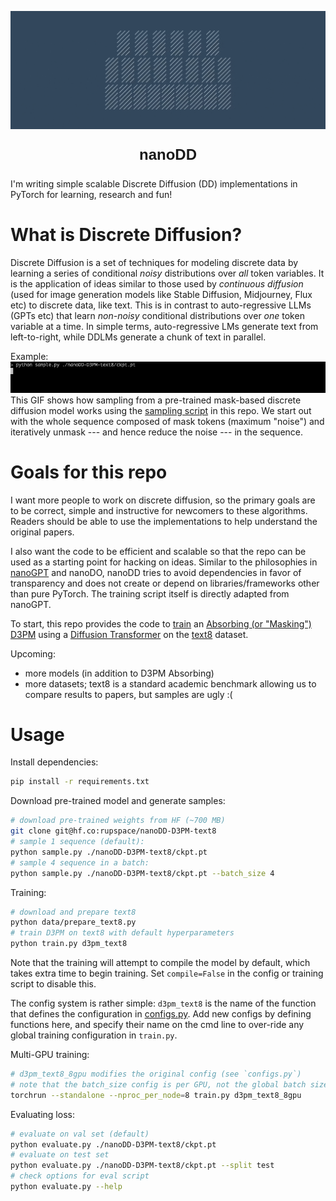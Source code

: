 <p align="center">
  <img src="./_img/dd.gif" width=800 style="max-width: 100%;" alt="[nano] discrete diffusion">
</p>
<p align="center" style="font-family: sans-serif; font-size: 24px;">
  <b>nanoDD</b>
</p>

I'm writing simple scalable Discrete Diffusion (DD) implementations in PyTorch for learning, research and fun!

# What is Discrete Diffusion?
Discrete Diffusion is a set of techniques for modeling discrete data by learning a series of conditional *noisy* distributions over *all* token variables. 
It is the application of ideas similar to those used by _continuous diffusion_ (used for image generation models like Stable Diffusion, Midjourney, Flux etc) to discrete data, like text. 
This is in contrast to auto-regressive LLMs (GPTs etc) that learn *non-noisy* conditional distributions over *one* token variable at a time.
In simple terms, auto-regressive LMs generate text from left-to-right, while DDLMs generate a chunk of text in parallel.

Example:
![img](./_img/sample.gif)
This GIF shows how sampling from a pre-trained mask-based discrete diffusion model works using the [sampling script](./sample.py) in this repo.
We start out with the whole sequence composed of mask tokens (maximum "noise") and iteratively unmask --- and hence reduce the noise --- in the sequence.

# Goals for this repo
I want more people to work on discrete diffusion, so the primary goals are to be correct, simple and instructive for newcomers to these algorithms.
Readers should be able to use the implementations to help understand the original papers.

I also want the code to be efficient and scalable so that the repo can be used as a starting point for hacking on ideas. 
Similar to the philosophies in [nanoGPT](https://github.com/karpathy/nanoGPT) and nanoDO, nanoDD tries to avoid dependencies in favor of transparency and does not create or depend on libraries/frameworks other than pure PyTorch.
The training script itself is directly adapted from nanoGPT.

To start, this repo provides the code to [train](./train.py) an [Absorbing (or "Masking") D3PM](https://arxiv.org/abs/2107.03006) using a [Diffusion Transformer](./dit.py) on the [text8](https://paperswithcode.com/dataset/text8) dataset.

Upcoming:
- more models (in addition to D3PM Absorbing)
- more datasets; text8 is a standard academic benchmark allowing us to compare results to papers, but samples are ugly :(

# Usage

Install dependencies:
```bash
pip install -r requirements.txt
```

Download pre-trained model and generate samples:
```bash
# download pre-trained weights from HF (~700 MB)
git clone git@hf.co:rupspace/nanoDD-D3PM-text8
# sample 1 sequence (default):
python sample.py ./nanoDD-D3PM-text8/ckpt.pt
# sample 4 sequence in a batch:
python sample.py ./nanoDD-D3PM-text8/ckpt.pt --batch_size 4
```

Training:
```bash
# download and prepare text8
python data/prepare_text8.py
# train D3PM on text8 with default hyperparameters
python train.py d3pm_text8
```
Note that the training will attempt to compile the model by default, which takes extra time to begin training.
Set `compile=False` in the config or training script to disable this.

The config system is rather simple:
`d3pm_text8` is the name of the function that defines the configuration in [configs.py](./configs.py).
Add new configs by defining functions here, and specify their name on the cmd line to over-ride any global training configuration in `train.py`.

Multi-GPU training:
```bash
# d3pm_text8_8gpu modifies the original config (see `configs.py`)
# note that the batch_size config is per GPU, not the global batch size
torchrun --standalone --nproc_per_node=8 train.py d3pm_text8_8gpu
```

Evaluating loss:
```bash
# evaluate on val set (default)
python evaluate.py ./nanoDD-D3PM-text8/ckpt.pt
# evaluate on test set
python evaluate.py ./nanoDD-D3PM-text8/ckpt.pt --split test
# check options for eval script
python evaluate.py --help
```
